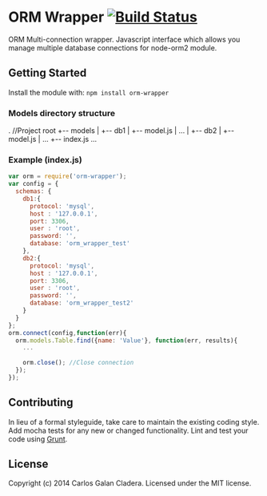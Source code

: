 # ORM Wrapper [![Build Status](https://secure.travis-ci.org/cladera/orm-wrapper.png?branch=master)](http://travis-ci.org/cladera/orm-wrapper)

ORM Multi-connection wrapper.
Javascript interface which allows you manage multiple database connections for node-orm2 module.

## Getting Started
Install the module with: `npm install orm-wrapper`

### Models directory structure

. //Project root
+-- models
|   +-- db1
|       +-- model.js
|       ...
|   +-- db2
|       +-- model.js
|       ...
+-- index.js
...

### Example (index.js)

```javascript
var orm = require('orm-wrapper');
var config = {
  schemas: {
    db1:{
      protocol: 'mysql',
      host : '127.0.0.1',
      port: 3306,
      user : 'root',
      password: '',
      database: 'orm_wrapper_test'
    },
    db2:{
      protocol: 'mysql',
      host : '127.0.0.1',
      port: 3306,
      user : 'root',
      password: '',
      database: 'orm_wrapper_test2'
    }
  }
};
orm.connect(config,function(err){
  orm.models.Table.find({name: 'Value'}, function(err, results){
    ...
    
    orm.close(); //Close connection
  });
});
```

## Contributing
In lieu of a formal styleguide, take care to maintain the existing coding style. Add mocha tests for any new or changed functionality. Lint and test your code using [Grunt](http://gruntjs.com/).


## License
Copyright (c) 2014 Carlos Galan Cladera. Licensed under the MIT license.
